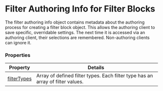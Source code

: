 # Filter Authoring Info for Filter Blocks

The filter authoring info object contains metadata about the authoring process for creating a filter block object. This allows the authoring client to save specific, overridable settings.  The next time it is accessed via an authoring client, their selections are remembered. Non-authoring clients can ignore it.

### Properties

| Property | Details
| --- | ---
| [filterTypes](buildingSceneLayer_filterAuthoringInfo_filterType.md) | Array of defined filter types. Each filter type has an array of filter values.



